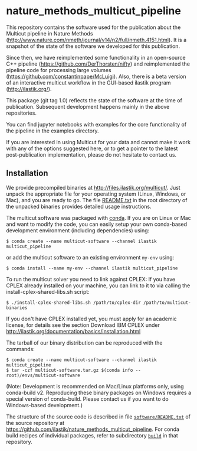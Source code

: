 # nature_methods_multicut_pipeline

This repository contains the software used for the publication about the Multicut pipeline in Nature Methods (http://www.nature.com/nmeth/journal/v14/n2/full/nmeth.4151.html).
It is a snapshot of the state of the software we developed for this publication.

Since then, we have reimplemented some functionality in an open-source C++ pipeline (https://github.com/DerThorsten/nifty) and reimplemented the pipeline code for processing large volumes (https://github.com/constantinpape/McLuigi).
Also, there is a beta version of an interactive multicut workflow in the GUI-based ilastik program (http://ilastik.org/).

This package (git tag 1.0) reflects the state of the software at the time of publication. Subsequent development happens mainly in the above repositories. 

You can find jupyter notebooks with examples for the core functionality of the pipeline in the examples directory.

If you are interested in using Multicut for your data and cannot make it work with any of the options suggested here, or to get a pointer to the latest post-publication implementation, please do not hesitate to contact us.


## Installation

We provide precompiled binaries at http://files.ilastik.org/multicut/. Just unpack the appropriate file for your operating system (Linux, Windows, or Mac), and you are ready to go. The file [README.txt](https://github.com/ilastik/nature_methods_multicut_pipeline/blob/1.0/build/multicut_pipeline/TARBALL_README.txt) in the root directory of the unpacked binaries provides detailed usage instructions. 

The multicut software was packaged with [conda](http://conda.pydata.org/docs/). If you are on Linux or Mac and want to modify the code, you can easily setup your own conda-based development environment (including dependencies) using:

    $ conda create --name multicut-software --channel ilastik multicut_pipeline

or add the multicut software to an existing environment `my-env` using:

    $ conda install --name my-env --channel ilastik multicut_pipeline
    
To run the multicut solver you need to link against CPLEX:
If you have CPLEX already installed on your machine, you can link to it to via calling the
install-cplex-shared-libs.sh script:
    
    $ ./install-cplex-shared-libs.sh /path/to/cplex-dir /path/to/multicut-binaries

If you don't have CPLEX installed yet, you must apply for an academic license, for
details see the section Download IBM CPLEX under
http://ilastik.org/documentation/basics/installation.html

The tarball of our binary distribution can be reproduced with the commands:

    $ conda create --name multicut-software --channel ilastik multicut_pipeline
    $ tar -czf multicut-software.tar.gz $(conda info --root)/envs/multicut-software

(Note: Development is recommended on Mac/Linux platforms only, using conda-build v2.
       Reproducing these binary packages on Windows requires a special version of conda-build.
       Please contact us if you want to do Windows-based development.)
      
The structure of the source code is described in file [`software/README.txt`](https://github.com/ilastik/nature_methods_multicut_pipeline/blob/1.0/software/README.txt) of the source repository at
https://github.com/ilastik/nature_methods_multicut_pipeline. For conda build recipes of individual packages, refer to subdirectory [`build`](https://github.com/ilastik/nature_methods_multicut_pipeline/tree/1.0/build) in that repository.

